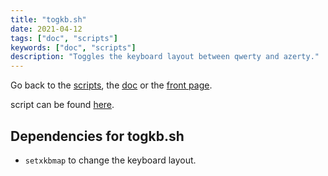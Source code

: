 ```yaml
---
title: "togkb.sh"
date: 2021-04-12
tags: ["doc", "scripts"]
keywords: ["doc", "scripts"]
description: "Toggles the keyboard layout between qwerty and azerty."
---
```

Go back to the [scripts](/public/config/doc/scripts), the [doc](/public/config/doc) or the [front page](/public).  

script can be found [here](https://github.com/a2n-s/dotfiles/blob/main/scripts/togkb.sh).


## Dependencies for togkb.sh
- `setxkbmap` to change the keyboard layout.
